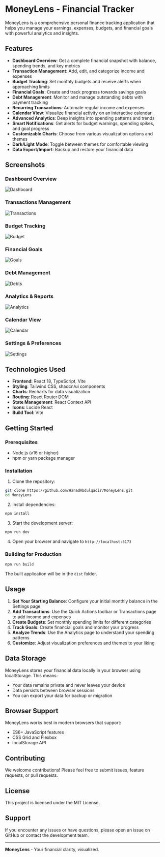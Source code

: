 # MoneyLens - Financial Tracker

MoneyLens is a comprehensive personal finance tracking application that helps you manage your earnings, expenses, budgets, and financial goals with powerful analytics and insights.

## Features

- **Dashboard Overview**: Get a complete financial snapshot with balance, spending trends, and key metrics
- **Transaction Management**: Add, edit, and categorize income and expenses
- **Budget Tracking**: Set monthly budgets and receive alerts when approaching limits
- **Financial Goals**: Create and track progress towards savings goals
- **Debt Management**: Monitor and manage outstanding debts with payment tracking
- **Recurring Transactions**: Automate regular income and expenses
- **Calendar View**: Visualize financial activity on an interactive calendar
- **Advanced Analytics**: Deep insights into spending patterns and trends
- **Smart Notifications**: Get alerts for budget warnings, spending spikes, and goal progress
- **Customizable Charts**: Choose from various visualization options and themes
- **Dark/Light Mode**: Toggle between themes for comfortable viewing
- **Data Export/Import**: Backup and restore your financial data

## Screenshots

### Dashboard Overview
<!-- Add screenshot: src/screenshots/dashboard.png -->
![Dashboard](src/screenshots/dashboard.png)

### Transactions Management
<!-- Add screenshot: src/screenshots/transactions.png -->
![Transactions](src/screenshots/transactions.png)

### Budget Tracking
<!-- Add screenshot: src/screenshots/budget.png -->
![Budget](src/screenshots/budget.png)

### Financial Goals
<!-- Add screenshot: src/screenshots/goals.png -->
![Goals](src/screenshots/goals.png)

### Debt Management
<!-- Add screenshot: src/screenshots/debts.png -->
![Debts](src/screenshots/debts.png)

### Analytics & Reports
<!-- Add screenshot: src/screenshots/analytics.png -->
![Analytics](src/screenshots/analytics.png)

### Calendar View
<!-- Add screenshot: src/screenshots/calendar.png -->
![Calendar](src/screenshots/calendar.png)

### Settings & Preferences
<!-- Add screenshot: src/screenshots/settings.png -->
![Settings](src/screenshots/settings.png)

## Technologies Used

- **Frontend**: React 18, TypeScript, Vite
- **Styling**: Tailwind CSS, shadcn/ui components
- **Charts**: Recharts for data visualization
- **Routing**: React Router DOM
- **State Management**: React Context API
- **Icons**: Lucide React
- **Build Tool**: Vite

## Getting Started

### Prerequisites

- Node.js (v16 or higher)
- npm or yarn package manager

### Installation

1. Clone the repository:
```bash
git clone https://github.com/HanadAbdulqadir/MoneyLens.git
cd MoneyLens
```

2. Install dependencies:
```bash
npm install
```

3. Start the development server:
```bash
npm run dev
```

4. Open your browser and navigate to `http://localhost:5173`

### Building for Production

```bash
npm run build
```

The built application will be in the `dist` folder.

## Usage

1. **Set Your Starting Balance**: Configure your initial monthly balance in the Settings page
2. **Add Transactions**: Use the Quick Actions toolbar or Transactions page to add income and expenses
3. **Create Budgets**: Set monthly spending limits for different categories
4. **Track Goals**: Create financial goals and monitor your progress
5. **Analyze Trends**: Use the Analytics page to understand your spending patterns
6. **Customize**: Adjust visualization preferences and themes to your liking

## Data Storage

MoneyLens stores your financial data locally in your browser using localStorage. This means:
- Your data remains private and never leaves your device
- Data persists between browser sessions
- You can export your data for backup or migration

## Browser Support

MoneyLens works best in modern browsers that support:
- ES6+ JavaScript features
- CSS Grid and Flexbox
- localStorage API

## Contributing

We welcome contributions! Please feel free to submit issues, feature requests, or pull requests.

## License

This project is licensed under the MIT License.

## Support

If you encounter any issues or have questions, please open an issue on GitHub or contact the development team.

---

**MoneyLens** - Your financial clarity, visualized.

